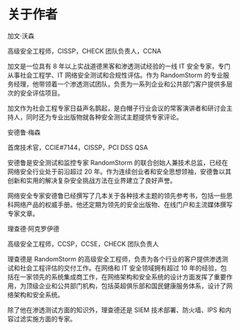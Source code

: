 # 关于作者

加文·沃森

高级安全工程师，CISSP，CHECK 团队负责人，CCNA

加文是一位具有 8 年以上实战道德黑客和渗透测试经验的一线 IT 安全专家，专门从事社会工程学、IT 网络安全测试和合规性评估。作为 RandomStorm 的专业服务经理，他带领着一个渗透测试团队，负责为一系列企业和公共部门客户提供多层次的安全评估项目。

加文作为社会工程专家日益声名鹊起，是白帽子行业会议的常客演讲者和研讨会主持人，同时还为专业出版物就各种安全测试主题提供专家评论。

安德鲁·梅森

首席技术官，CCIE#7144，CISSP，PCI DSS QSA

安德鲁是安全测试和监控专家 RandomStorm 的联合创始人兼技术总监，已经在网络安全行业处于前沿超过 20 年。作为连续创业者和安全思想领袖，安德鲁以其创新和实用的解决复杂安全挑战方法在业界建立了良好声誉。

网络安全专家安德鲁已经撰写了几本关于各种技术主题的领先参考书，包括一些思科网络产品的权威手册。他还定期为领先的安全出版物、在线门户和主流媒体撰写专家文章。

理查德·阿克罗伊德

高级安全工程师，CCSP，CCSE，CHECK 团队负责人

理查德是 RandomStorm 的高级安全工程师，负责为各个行业的客户提供渗透测试和社会工程评估的交付工作。在网络和 IT 安全领域拥有超过 10 年的经验，包括在一家领先的系统集成商工作，在网络架构和安全系统的设计方面发挥了重要作用，为顶级企业和公共部门机构，包括英超俱乐部和国民健康服务体系，设计了网络架构和安全系统。

除了他在渗透测试方面的知识外，理查德还是 SIEM 技术部署、防火墙、IPS 和内容过滤实施方面的专家。
